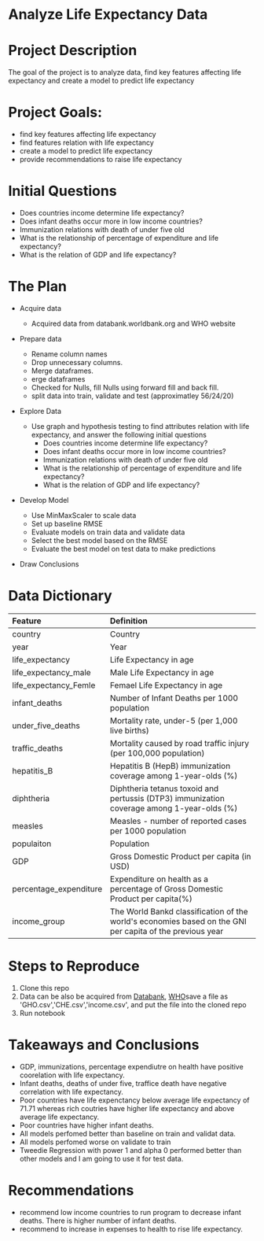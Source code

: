 # Analyze Life Expectancy Data

# Project Description
The goal of the project is to analyze data, find key features affecting life expectancy and create a model to predict life expectancy

# Project Goals:
* find key features affecting life expectancy
* find features relation with life expectancy
* create a model to predict life expectancy
* provide recommendations to raise life expectancy

# Initial Questions
* Does countries income determine life expectancy?
* Does infant deaths occur more in low income countries?
* Immunization relations with death of under five old
* What is the relationship of percentage of expenditure and life expectancy?
* What is the relation of GDP and life expectancy?

# The Plan

* Acquire data
    * Acquired data from  databank.worldbank.org and WHO website

* Prepare data 
    * Rename column names
    * Drop unnecessary columns. 
    * Merge dataframes.
    * erge dataframes
    * Checked for Nulls, fill Nulls using forward fill and back fill.
    * split data into train, validate and test (approximatley 56/24/20)

* Explore Data
    * Use graph and hypothesis testing to find attributes relation with life expectancy, and answer the following initial questions
        * Does countries income determine life expectancy?
        * Does infant deaths occur more in low income countries?
        * Immunization relations with death of under five old
        * What is the relationship of percentage of expenditure and life expectancy?
        * What is the relation of GDP and life expectancy?

* Develop Model
    * Use MinMaxScaler to scale data
    * Set up baseline RMSE
    * Evaluate models on train data and validate data
    * Select the best model based on the RMSE
    * Evaluate the best model on test data to make predictions

* Draw Conclusions

# Data Dictionary
| Feature | Definition |
|:--------|:-----------|
| country | Country|
| year | Year|
| life_expectancy | Life Expectancy in age|
| life_expectancy_male | Male Life Expectancy in age|
| life_expectancy_Femle | Femael Life Expectancy in age|
| infant_deaths | Number of Infant Deaths per 1000 population|
| under_five_deaths | Mortality rate, under-5 (per 1,000 live births)|
| traffic_deaths | Mortality caused by road traffic injury (per 100,000 population)|
| hepatitis_B | Hepatitis B (HepB) immunization coverage among 1-year-olds (%)|
| diphtheria | Diphtheria tetanus toxoid and pertussis (DTP3) immunization coverage among 1-year-olds (%)|
| measles | Measles - number of reported cases per 1000 population|
| populaiton| Population|
| GDP | Gross Domestic Product per capita (in USD)|
| percentage_expenditure | Expenditure on health as a percentage of Gross Domestic Product per capita(%)|
| income_group| The World Bankd classification of the world's economies based on the GNI per capita of the previous year|

# Steps to Reproduce
1. Clone this repo 
2. Data can be also be acquired from [Databank](https://databank.worldbank.org/reports.aspx?source=world-development-indicators#), [WHO](https://www.who.int/data/gho/data/indicators)save a file as 'GHO.csv','CHE.csv','income.csv', and put the file into the cloned repo 
2. Run notebook

# Takeaways and Conclusions
* GDP, immunizations, percentage expendiutre on health have positive coorelation with life expectancy.
* Infant deaths, deaths of under five, traffice death have negative correlation with life expectancy.
* Poor countries have life expenctancy below average life expectancy of 71.71 whereas rich coutries have higher life expectancy and above average life expectancy.
* Poor countries have higher infant deaths.
* All models perfomed better than baseline on train and validat data.
* All models perfomed worse on validate to train
* Tweedie Regression with power 1 and alpha 0 performed better than other models and I am going to use it for test data.

# Recommendations 
* recommend low income countries to run program to decrease infant deaths. There is higher number of infant deaths.
* recommend to increase in expenses to health to rise life expectancy.




